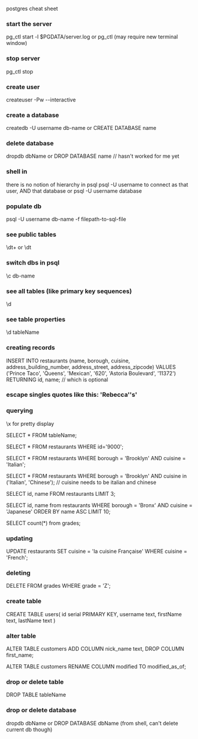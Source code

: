 postgres cheat sheet

### start the server
pg_ctl start -l $PGDATA/server.log
or 
pg_ctl (may require new terminal window)

### stop server
pg_ctl stop

### create user
createuser -Pw --interactive

### create a database
createdb -U username db-name
or
CREATE DATABASE name

### delete database
dropdb dbName
or
DROP DATABASE name // hasn't worked for me yet

### shell in
there is no notion of hierarchy in psql
psql -U username to connect as that user, AND that database
or
psql -U username database

### populate db
psql -U username db-name -f filepath-to-sql-file

### see public tables
\dt+
or
\dt

### switch dbs in psql
\c db-name

### see all tables (like primary key sequences)
\d

### see table properties
\d tableName

### creating records
INSERT INTO 
  restaurants (name, borough, cuisine, address_building_number, address_street, address_zipcode) 
VALUES 
  ('Prince Taco', 'Queens', 'Mexican', '620', 'Astoria Boulevard', '11372') 
RETURNING 
  id, name; // which is optional

### escape singles quotes like this: 'Rebecca''s'

### querying
\x for pretty display

SELECT * FROM tableName;

SELECT * FROM restaurants WHERE id='9000';

SELECT * FROM restaurants
  WHERE borough = 'Brooklyn'
  AND cuisine = 'Italian';

SELECT * FROM restaurants
  WHERE borough = 'Brooklyn'
  AND cuisine in ('Italian', 'Chinese');  // cuisine needs to be italian and chinese

SELECT id, name FROM restaurants LIMIT 3;

SELECT id, name from restaurants
  WHERE borough = 'Bronx'
  AND cuisine = 'Japanese'
  ORDER BY name ASC
  LIMIT 10;

SELECT count(*) from grades;

### updating 

UPDATE restaurants
  SET cuisine = 'la cuisine Française'
  WHERE cuisine = 'French';

### deleting

DELETE FROM grades WHERE grade = 'Z';

### create table

CREATE TABLE users(
  id serial PRIMARY KEY,
  username text,
  firstName text,
  lastName text
)

### alter table
ALTER TABLE customers
  ADD COLUMN nick_name text,
  DROP COLUMN first_name;

ALTER TABLE customers
  RENAME COLUMN modified TO modified_as_of;

### drop or delete table
DROP TABLE tableName

### drop or delete database
dropdb dbName
or
DROP DATABASE dbName (from shell, can't delete current db though)